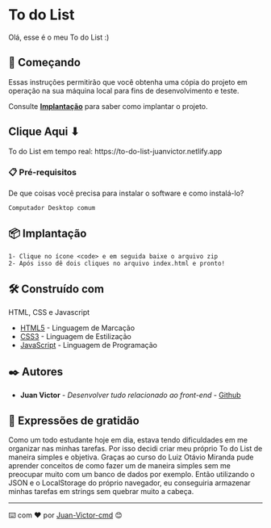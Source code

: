 # To do List

Olá, esse é o meu To do List :)

## 🚀 Começando

Essas instruções permitirão que você obtenha uma cópia do projeto em operação na sua máquina local para fins de desenvolvimento e teste.

Consulte **[Implantação](#-implanta%C3%A7%C3%A3o)** para saber como implantar o projeto.

<h2>Clique Aqui ⬇</h2> 
To do List em tempo real:
https://to-do-list-juanvictor.netlify.app

### 📋 Pré-requisitos

De que coisas você precisa para instalar o software e como instalá-lo?

```
Computador Desktop comum

```

## 📦 Implantação

```
1- Clique no ícone <code> e em seguida baixe o arquivo zip
2- Após isso dê dois cliques no arquivo index.html e pronto!
```

## 🛠️ Construído com

HTML, CSS e Javascript

- [HTML5](https://developer.mozilla.org/pt-BR/docs/Web/HTML) - Linguagem de Marcação
- [CSS3](https://developer.mozilla.org/pt-BR/docs/Web/css) - Linguagem de Estilização
- [JavaScript](https://developer.mozilla.org/en-US/docs/Web/JavaScript) - Linguagem de Programação

## ✒️ Autores

- **Juan Victor** - _Desenvolver tudo relacionado ao front-end_ - [Github](https://github.com/JuanVictor-cmd)

## 🎁 Expressões de gratidão

Como um todo estudante hoje em dia, estava tendo dificuldades em me organizar nas minhas tarefas. Por isso decidi criar meu próprio To do List de maneira simples e objetiva. Graças ao curso do Luiz Otávio Miranda pude aprender conceitos de como fazer um de maneira simples sem me preocupar muito com um banco de dados por exemplo. Então utilizando o JSON e o LocalStorage do próprio navegador, eu conseguiria armazenar minhas tarefas em strings sem quebrar muito a cabeça.

---

⌨️ com ❤️ por [Juan-Victor-cmd](https://github.com/JuanVictor-cmd) 😊
